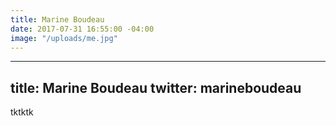 ```yaml
---
title: Marine Boudeau
date: 2017-07-31 16:55:00 -04:00
image: "/uploads/me.jpg"
---
```


---
title: Marine Boudeau
twitter: marineboudeau
---

tktktk